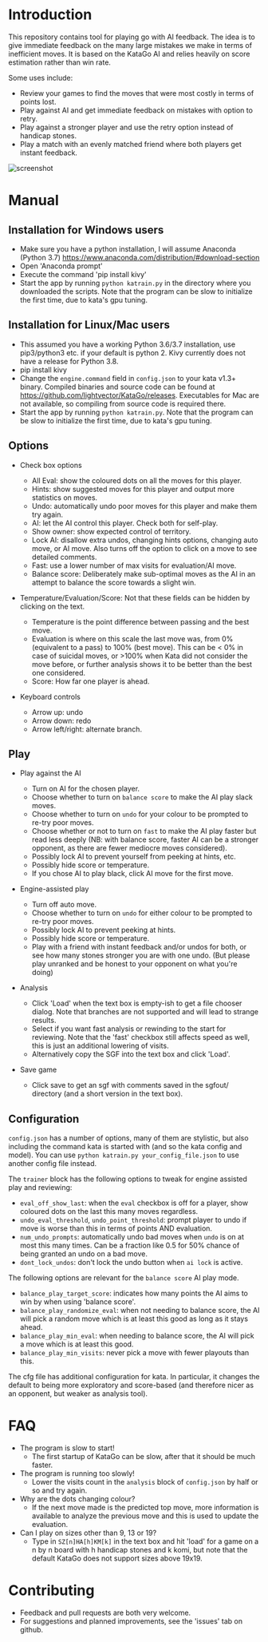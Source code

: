 Introduction
============
This repository contains  tool for playing go with AI feedback.
The idea is to give immediate feedback on the many large mistakes we make in terms of inefficient moves.
It is based on the KataGo AI and relies heavily on score estimation rather than win rate.

Some uses include:

* Review your games to find the moves that were most costly in terms of points lost.
* Play against AI and get immediate feedback on mistakes with option to retry.
* Play against a stronger player and use the retry option instead of handicap stones.
* Play a match with an evenly matched friend where both players get instant feedback.


![screenshot](https://imgur.com/t3Im6Xu.png)

Manual
======

Installation for Windows users
------------------------------
* Make sure you have a python installation, I will assume Anaconda (Python 3.7) https://www.anaconda.com/distribution/#download-section
* Open 'Anaconda prompt'
* Execute the command 'pip install kivy'
* Start the app by running `python katrain.py` in the directory where you downloaded the scripts. Note that the program can be slow to initialize the first time, due to kata's gpu tuning.

Installation for Linux/Mac users
--------------------------------
* This assumed you have a working Python 3.6/3.7 installation, use pip3/python3 etc. if your default is python 2. Kivy currently does not have a release for Python 3.8.
* pip install kivy
* Change the `engine.command` field in `config.json` to your kata v1.3+ binary. 
  Compiled binaries and source code can be found at https://github.com/lightvector/KataGo/releases. Executables for Mac are not available, so compiling from source code is required there.
* Start the app by running `python katrain.py`.  Note that the program can be slow to initialize the first time, due to kata's gpu tuning.

Options
-------
* Check box options
    * All Eval: show the coloured dots on all the moves for this player.
    * Hints: show suggested moves for this player and output more statistics on moves.
    * Undo: automatically undo poor moves for this player and make them try again.
    * AI: let the AI control this player. Check both for self-play.
    * Show owner: show expected control of territory.    
    * Lock AI: disallow extra undos, changing hints options, changing auto move, or AI move. Also turns off the option to click on a move to see detailed comments.
    * Fast: use a lower number of max visits for evaluation/AI move.
    * Balance score: Deliberately make sub-optimal moves as the AI in an attempt to balance the score towards a slight win.

* Temperature/Evaluation/Score: Not that these fields can be hidden by clicking on the text.
    * Temperature is the point difference between passing and the best move.
    * Evaluation is where on this scale the last move was, from 0% (equivalent to a pass) to 100% (best move). 
    This can be < 0% in case of suicidal moves, or >100% when Kata did not consider the move before, or further analysis shows it to be better than the best one considered.
    * Score: How far one player is ahead.

* Keyboard controls
   * Arrow up: undo
   * Arrow down: redo
   * Arrow left/right: alternate branch.

Play
----

* Play against the AI
    * Turn on AI for the chosen player. 
    * Choose whether to turn on `balance score` to make the AI play slack moves.
    * Choose whether to turn on `undo` for your colour to be prompted to re-try poor moves. 
    * Choose whether or not to turn on `fast` to make the AI play faster but read less deeply (NB: with balance score, faster AI can be a stronger opponent, as there are fewer mediocre moves considered).
    * Possibly lock AI to prevent yourself from peeking at hints, etc.
    * Possibly hide score or temperature.
    * If you chose AI to play black, click AI move for the first move.
    
* Engine-assisted play
    * Turn off auto move.
    * Choose whether to turn on `undo` for either colour to be prompted to re-try poor moves.
    * Possibly lock AI to prevent peeking at hints.
    * Possibly hide score or temperature.
    * Play with a friend with instant feedback and/or undos for both, or see how many stones stronger you are with one undo. (But please play unranked and be honest to your opponent on what you're doing) 

* Analysis
    * Click 'Load' when the text box is empty-ish to get a file chooser dialog.  Note that branches are not supported and will lead to strange results.
    * Select if you want fast analysis or rewinding to the start for reviewing. Note that the 'fast' checkbox still affects speed as well,
      this is just an additional lowering of visits.
    * Alternatively copy the SGF into the text box and click 'Load'. 
    
* Save game
    * Click save to get an sgf with comments saved in the sgfout/ directory (and a short version in the text box).

Configuration
-------------
`config.json` has a number of options, many of them are stylistic, but also including the command kata is started with (and so the kata config and model).
You can use `python katrain.py your_config_file.json` to use another config file instead.

The `trainer` block has the following options to tweak for engine assisted play and reviewing:

* `eval_off_show_last`: when the `eval` checkbox is off for a player, show coloured dots on the last this many moves regardless. 
* `undo_eval_threshold`, `undo_point_threshold`: prompt player to undo if move is worse than this in terms of points AND evaluation.
* `num_undo_prompts`: automatically undo bad moves when `undo` is on at most this many times. Can be a fraction like 0.5 for 50% chance of being granted an undo on a bad move.
* `dont_lock_undos`: don't lock the undo button when `ai lock` is active.

The following options are relevant for the `balance score` AI play mode. 

* `balance_play_target_score`: indicates how many points the AI aims to win by when using 'balance score'.
* `balance_play_randomize_eval`: when not needing to balance score, the AI will pick a random move which is at least this good as long as it stays ahead.
* `balance_play_min_eval`: when needing to balance score, the AI will pick a move which is at least this good.
* `balance_play_min_visits`: never pick a move with fewer playouts than this.

The cfg file has additional configuration for kata. In particular, it changes the default to being more exploratory and score-based (and therefore nicer as an opponent, but weaker as analysis tool).

FAQ
===
* The program is slow to start!
  * The first startup of KataGo can be slow, after that it should be much faster.
* The program is running too slowly!
  *  Lower the visits count in the `analysis` block of `config.json` by half or so and try again.
* Why are the dots changing colour?
  *  If the next move made is the predicted top move, more information is available to analyze the previous move and this is used to update the evaluation.  
* Can I play on sizes other than 9, 13 or 19?
  * Type in `SZ[n]HA[h]KM[k]` in the text box and hit 'load' for a game on a n by n board with h handicap stones and k komi, but note that the default KataGo does not support sizes above 19x19.  

Contributing
============
* Feedback and pull requests are both very welcome.
* For suggestions and planned improvements, see the 'issues' tab on github.
